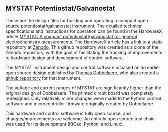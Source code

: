 ## MYSTAT Potentiostat/Galvanostat

These are the design files for building and operating a compact open source potentiostat/galvanostat instrument.  The detailed technical specifications and instructions for operation can be found in the HardwareX article [MYSTAT: A compact potentiostat/galvanostat for general electrochemistry measurements](https://www.hardware-x.com/article/S2468-0672(20)30072-9/fulltext). The HardwareX article has a link to a static repository at [Zenodo](https://zenodo.org/records/4252476).  This github repository was created as a clone of the Zenodo repository, with the goal of facilitating the tracking of improvements to hardware design and development of control software.

The MYSTAT instrument design and control software is based on an earlier open source design published by [Thomas Dobbelaere](https://www.hardware-x.com/article/S2468-0672(17)30031-7/fulltext), who also created a [github repository](https://github.com/thomasdob/tdstatv3) for that instrument.

The voltage and current ranges of MYSTAT are significantly higher than the original design of Dobbelaere. The printed circuit board was completely redesigned. Only relatively minor changes were made to the Python control software and microcontroller firmware originally created by Dobbelaere.

This hardware and control software is fully open source, and changes/improvements are welcome.  An entirely open source tool chain was used for its development (KiCad, Python, and Linux).
